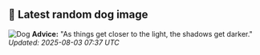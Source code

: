 ## 🐶 Latest random dog image
![Dog](https://images.dog.ceo/breeds/retriever-golden/n02099601_118.jpg)
**Advice:** "As things get closer to the light, the shadows get darker."
*Updated: 2025-08-03 07:37 UTC*
